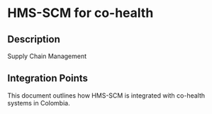 # HMS-SCM for co-health

## Description

Supply Chain Management

## Integration Points

This document outlines how HMS-SCM is integrated with co-health systems in Colombia.
